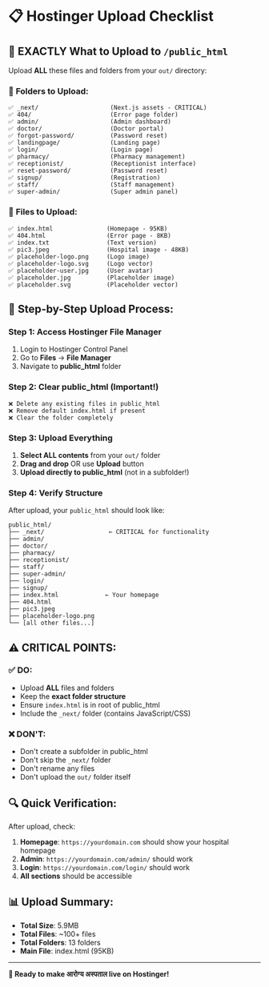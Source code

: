 # 📋 Hostinger Upload Checklist

## 🎯 **EXACTLY What to Upload to `/public_html`**

Upload **ALL** these files and folders from your `out/` directory:

### 📁 **Folders to Upload:**
```
✅ _next/                    (Next.js assets - CRITICAL)
✅ 404/                      (Error page folder)
✅ admin/                    (Admin dashboard)
✅ doctor/                   (Doctor portal)
✅ forgot-password/          (Password reset)
✅ landingpage/              (Landing page)
✅ login/                    (Login page)
✅ pharmacy/                 (Pharmacy management)
✅ receptionist/             (Receptionist interface)
✅ reset-password/           (Password reset)
✅ signup/                   (Registration)
✅ staff/                    (Staff management)
✅ super-admin/              (Super admin panel)
```

### 📄 **Files to Upload:**
```
✅ index.html               (Homepage - 95KB)
✅ 404.html                 (Error page - 8KB)
✅ index.txt                (Text version)
✅ pic3.jpeg                (Hospital image - 48KB)
✅ placeholder-logo.png     (Logo image)
✅ placeholder-logo.svg     (Logo vector)
✅ placeholder-user.jpg     (User avatar)
✅ placeholder.jpg          (Placeholder image)
✅ placeholder.svg          (Placeholder vector)
```

## 🚀 **Step-by-Step Upload Process:**

### **Step 1: Access Hostinger File Manager**
1. Login to Hostinger Control Panel
2. Go to **Files** → **File Manager**
3. Navigate to **public_html** folder

### **Step 2: Clear public_html (Important!)**
```
❌ Delete any existing files in public_html
❌ Remove default index.html if present
❌ Clear the folder completely
```

### **Step 3: Upload Everything**
1. **Select ALL contents** from your `out/` folder
2. **Drag and drop** OR use **Upload** button
3. **Upload directly to public_html** (not in a subfolder!)

### **Step 4: Verify Structure**
After upload, your `public_html` should look like:
```
public_html/
├── _next/                  ← CRITICAL for functionality
├── admin/
├── doctor/
├── pharmacy/
├── receptionist/
├── staff/
├── super-admin/
├── login/
├── signup/
├── index.html             ← Your homepage
├── 404.html
├── pic3.jpeg
├── placeholder-logo.png
└── [all other files...]
```

## ⚠️ **CRITICAL POINTS:**

### **✅ DO:**
- Upload **ALL** files and folders
- Keep the **exact folder structure**
- Ensure `index.html` is in root of public_html
- Include the `_next/` folder (contains JavaScript/CSS)

### **❌ DON'T:**
- Don't create a subfolder in public_html
- Don't skip the `_next/` folder
- Don't rename any files
- Don't upload the `out/` folder itself

## 🔍 **Quick Verification:**

After upload, check:
1. **Homepage**: `https://yourdomain.com` should show your hospital homepage
2. **Admin**: `https://yourdomain.com/admin/` should work
3. **Login**: `https://yourdomain.com/login/` should work
4. **All sections** should be accessible

## 📊 **Upload Summary:**
- **Total Size**: 5.9MB
- **Total Files**: ~100+ files
- **Total Folders**: 13 folders
- **Main File**: index.html (95KB)

---

**🏥 Ready to make आरोग्य अस्पताल live on Hostinger!**
